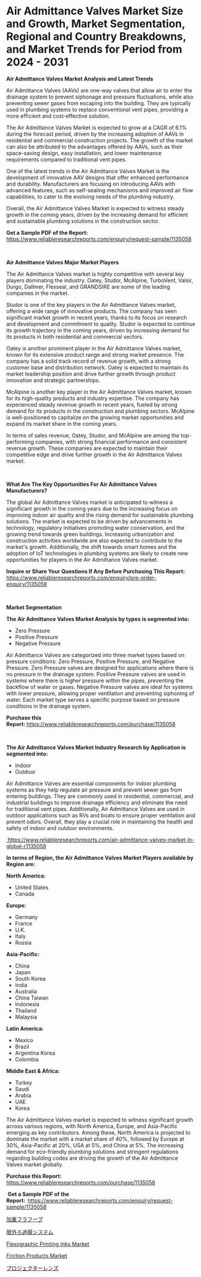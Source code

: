 <p><h1>Air Admittance Valves Market Size and Growth, Market Segmentation, Regional and Country Breakdowns, and Market Trends for Period from 2024 -  2031</h1></p><p><strong>Air Admittance Valves Market Analysis and Latest Trends</strong></p>
<p><p>Air Admittance Valves (AAVs) are one-way valves that allow air to enter the drainage system to prevent siphonage and pressure fluctuations, while also preventing sewer gases from escaping into the building. They are typically used in plumbing systems to replace conventional vent pipes, providing a more efficient and cost-effective solution.</p><p>The Air Admittance Valves Market is expected to grow at a CAGR of 6.1% during the forecast period, driven by the increasing adoption of AAVs in residential and commercial construction projects. The growth of the market can also be attributed to the advantages offered by AAVs, such as their space-saving design, easy installation, and lower maintenance requirements compared to traditional vent pipes.</p><p>One of the latest trends in the Air Admittance Valves Market is the development of innovative AAV designs that offer enhanced performance and durability. Manufacturers are focusing on introducing AAVs with advanced features, such as self-sealing mechanisms and improved air flow capabilities, to cater to the evolving needs of the plumbing industry.</p><p>Overall, the Air Admittance Valves Market is expected to witness steady growth in the coming years, driven by the increasing demand for efficient and sustainable plumbing solutions in the construction sector.</p></p>
<p><strong>Get a Sample PDF of the Report:&nbsp;</strong> <a href="https://www.reliableresearchreports.com/enquiry/request-sample/1135058">https://www.reliableresearchreports.com/enquiry/request-sample/1135058</a></p>
<p>&nbsp;</p>
<p><strong>Air Admittance Valves Major Market Players</strong></p>
<p><p>The Air Admittance Valves market is highly competitive with several key players dominating the industry. Oatey, Studor, McAlpine, TurboVent, Valsir, Durgo, Dallmer, Flexseal, and GRANDSIRE are some of the leading companies in the market.</p><p>Studor is one of the key players in the Air Admittance Valves market, offering a wide range of innovative products. The company has seen significant market growth in recent years, thanks to its focus on research and development and commitment to quality. Studor is expected to continue its growth trajectory in the coming years, driven by increasing demand for its products in both residential and commercial sectors.</p><p>Oatey is another prominent player in the Air Admittance Valves market, known for its extensive product range and strong market presence. The company has a solid track record of revenue growth, with a strong customer base and distribution network. Oatey is expected to maintain its market leadership position and drive further growth through product innovation and strategic partnerships.</p><p>McAlpine is another key player in the Air Admittance Valves market, known for its high-quality products and industry expertise. The company has experienced steady revenue growth in recent years, fueled by strong demand for its products in the construction and plumbing sectors. McAlpine is well-positioned to capitalize on the growing market opportunities and expand its market share in the coming years.</p><p>In terms of sales revenue, Oatey, Studor, and McAlpine are among the top-performing companies, with strong financial performance and consistent revenue growth. These companies are expected to maintain their competitive edge and drive further growth in the Air Admittance Valves market.</p></p>
<p>&nbsp;</p>
<p><strong>What Are The Key Opportunities For Air Admittance Valves Manufacturers?</strong></p>
<p><p>The global Air Admittance Valves market is anticipated to witness a significant growth in the coming years due to the increasing focus on improving indoor air quality and the rising demand for sustainable plumbing solutions. The market is expected to be driven by advancements in technology, regulatory initiatives promoting water conservation, and the growing trend towards green buildings. Increasing urbanization and construction activities worldwide are also expected to contribute to the market's growth. Additionally, the shift towards smart homes and the adoption of IoT technologies in plumbing systems are likely to create new opportunities for players in the Air Admittance Valves market.</p></p>
<p><strong>Inquire or Share Your Questions If Any Before Purchasing This Report:</strong> <a href="https://www.reliableresearchreports.com/enquiry/pre-order-enquiry/1135058">https://www.reliableresearchreports.com/enquiry/pre-order-enquiry/1135058</a></p>
<p>&nbsp;</p>
<p><strong>Market Segmentation</strong></p>
<p><strong>The Air Admittance Valves Market Analysis by types is segmented into:</strong></p>
<p><ul><li>Zero Pressure</li><li>Positive Pressure</li><li>Negative Pressure</li></ul></p>
<p><p>Air Admittance Valves are categorized into three market types based on pressure conditions: Zero Pressure, Positive Pressure, and Negative Pressure. Zero Pressure valves are designed for applications where there is no pressure in the drainage system. Positive Pressure valves are used in systems where there is higher pressure within the pipes, preventing the backflow of water or gases. Negative Pressure valves are ideal for systems with lower pressure, allowing proper ventilation and preventing siphoning of water. Each market type serves a specific purpose based on pressure conditions in the drainage system.</p></p>
<p><strong>Purchase this Report:&nbsp;</strong><a href="https://www.reliableresearchreports.com/purchase/1135058">https://www.reliableresearchreports.com/purchase/1135058</a></p>
<p>&nbsp;</p>
<p><strong>The Air Admittance Valves Market Industry Research by Application is segmented into:</strong></p>
<p><ul><li>Indoor</li><li>Outdoor</li></ul></p>
<p><p>Air Admittance Valves are essential components for indoor plumbing systems as they help regulate air pressure and prevent sewer gas from entering buildings. They are commonly used in residential, commercial, and industrial buildings to improve drainage efficiency and eliminate the need for traditional vent pipes. Additionally, Air Admittance Valves are used in outdoor applications such as RVs and boats to ensure proper ventilation and prevent odors. Overall, they play a crucial role in maintaining the health and safety of indoor and outdoor environments.</p></p>
<p><a href="https://www.reliableresearchreports.com/air-admittance-valves-market-in-global-r1135058">&nbsp;https://www.reliableresearchreports.com/air-admittance-valves-market-in-global-r1135058</a></p>
<p><strong>In terms of Region, the Air Admittance Valves Market Players available by Region are:</strong></p>
<p>
    <p> <strong> North America: </strong>
        <ul>
            <li>United States</li>
            <li>Canada</li>
        </ul>
        </p> 
    <p> <strong> Europe: </strong>
        <ul>
            <li>Germany</li>
            <li>France</li>
            <li>U.K.</li>
            <li>Italy</li>
            <li>Russia</li>
        </ul>
        </p> 
    <p> <strong> Asia-Pacific: </strong>
        <ul>
            <li>China</li>
            <li>Japan</li>
            <li>South Korea</li>
            <li>India</li>
            <li>Australia</li>
            <li>China Taiwan</li>
            <li>Indonesia</li>
            <li>Thailand</li>
            <li>Malaysia</li>
        </ul>
        </p> 
    <p> <strong> Latin America: </strong>
        <ul>
            <li>Mexico</li>
            <li>Brazil</li>
            <li>Argentina Korea</li>
            <li>Colombia</li>
        </ul>
        </p> 
    <p> <strong> Middle East & Africa: </strong>
        <ul>
            <li>Turkey</li>
            <li>Saudi</li>
            <li>Arabia</li>
            <li>UAE</li>
            <li>Korea</li>
        </ul>
    </p>
    </p>
<p><p>The Air Admittance Valves market is expected to witness significant growth across various regions, with North America, Europe, and Asia-Pacific emerging as key contributors. Among these, North America is projected to dominate the market with a market share of 40%, followed by Europe at 30%, Asia-Pacific at 20%, USA at 5%, and China at 5%. The increasing demand for eco-friendly plumbing solutions and stringent regulations regarding building codes are driving the growth of the Air Admittance Valves market globally.</p></p>
<p><strong>Purchase this Report: </strong><a href="https://www.reliableresearchreports.com/purchase/1135058">https://www.reliableresearchreports.com/purchase/1135058</a></p>
<p>&nbsp;<strong>Get a Sample PDF of the Report:&nbsp;&nbsp;</strong><a href="https://www.reliableresearchreports.com/enquiry/request-sample/1135058">https://www.reliableresearchreports.com/enquiry/request-sample/1135058</a></p>
<p><strong></strong></p>
<p><p><a href="https://medium.com/@jodyomenick9056/%E5%8A%A0%E9%87%8D%E3%83%95%E3%83%A9%E3%83%95%E3%83%BC%E3%83%97%E5%B8%82%E5%A0%B4-2031%E5%B9%B4%E3%81%BE%E3%81%A7%E3%81%AE%E6%88%90%E5%8A%9F%E3%81%97%E3%81%9F%E3%83%93%E3%82%B8%E3%83%8D%E3%82%B9%E6%88%A6%E7%95%A5%E3%81%AE%E9%8D%B5-a61edb150026">加重フラフープ</a></p><p><a href="https://medium.com/@adaming121/%E3%82%A6%E3%83%AB%E3%83%88%E3%83%A9%E3%83%95%E3%82%A3%E3%83%AB%E3%83%88%E3%83%AC%E3%83%BC%E3%82%B7%E3%83%A7%E3%83%B3%E8%86%9C%E3%82%B7%E3%82%B9%E3%83%86%E3%83%A0%E3%81%AE%E5%B8%82%E5%A0%B4%E8%A6%8F%E6%A8%A1%E3%81%A8%E5%B8%82%E5%A0%B4%E5%8B%95%E5%90%91-%E5%AE%8C%E5%85%A8%E3%81%AA%E7%94%A3%E6%A5%AD%E6%A6%82%E8%A6%81-2024%E5%B9%B4%E3%81%8B%E3%82%892031%E5%B9%B4%E3%81%BE%E3%81%A7-3442306b0c32">限外ろ過膜システム</a></p><p><a href="https://www.linkedin.com/pulse/flexographic-printing-inks-market-analysis-size-global-aqb6e?trackingId=IdXJYfiJyUo5%2Bd41IlRmkQ%3D%3D">Flexographic Printing Inks Market</a></p><p><a href="https://www.linkedin.com/pulse/friction-products-market-size-trends-complete-industry-overview-78jke?trackingId=egXZ2824wXpafmvXw8YDSA%3D%3D">Friction Products Market</a></p><p><a href="https://github.com/moulafa/Market-Research-Report-List-1/blob/main/494726729712.md">プロジェクターレンズ</a></p></p>
